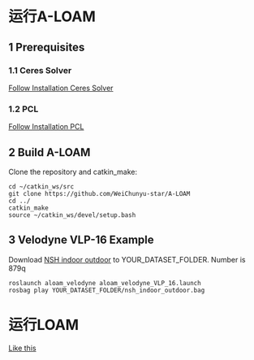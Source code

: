 # 运行A-LOAM
## 1 Prerequisites
### 1.1 Ceres Solver
[Follow Installation Ceres Solver](https://www.jianshu.com/p/7b1f94d7b5a6)

### 1.2 PCL
[Follow Installation PCL](https://blog.csdn.net/mush_room/article/details/78339578)

## 2 Build A-LOAM
Clone the repository and catkin_make:

    cd ~/catkin_ws/src
    git clone https://github.com/WeiChunyu-star/A-LOAM
    cd ../
    catkin_make
    source ~/catkin_ws/devel/setup.bash
    
## 3 Velodyne VLP-16 Example
Download [NSH indoor outdoor](链接：https://pan.baidu.com/s/1Rp6HEj_ck0XmZkuXmulk3w) to YOUR_DATASET_FOLDER. Number is 879q

	roslaunch aloam_velodyne aloam_velodyne_VLP_16.launch
	rosbag play YOUR_DATASET_FOLDER/nsh_indoor_outdoor.bag
	
# 运行LOAM
[Like this](https://www.cnblogs.com/chenbokai/p/7299069.html)
